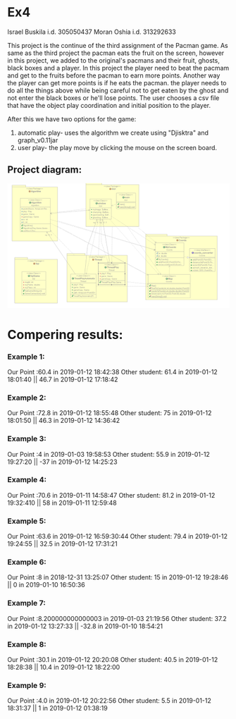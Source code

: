 # Ex4

Israel Buskila i.d. 305050437 Moran Oshia i.d. 313292633

This project is the continue of the third assignment of the Pacman game. 
As same as the third project the pacman eats the fruit on the screen, however in this project, we added to the original's pacmans and their fruit, ghosts, black boxes and a player. 
In this project the player need to beat the pacmam and get to the fruits before the pacman to earn more points. 
Another way the player can get more points is if he eats the pacman. the player needs to do all the things above while being careful not to get eaten by the ghost and not enter the black boxes or he'll lose points.
The user chooses a csv file that have the object play coordination and initial position to the player.

After this we have two options for the game:
1.	automatic play- uses the algorithm we create using "Djisktra" and graph_v0.11jar
2.	user play- the play move by clicking the mouse on the screen board.



## Project diagram:

![](https://github.com/MoranOshia/Ex4/blob/master/Project%20diagram.png)

# Compering results:

### Example 1:

Our Point :60.4	in 2019-01-12 18:42:38  Other student: 61.4 in	2019-01-12 18:01:40	|| 46.7 in 2019-01-12 17:18:42

### Example 2:

Our Point :72.8 in 2019-01-12 18:55:48  Other student: 75 in 2019-01-12 18:01:50	|| 	46.3 in 2019-01-12 14:36:42

### Example 3:

Our Point :4 in	2019-01-03 19:58:53  Other student: 55.9 in	2019-01-12 19:27:20	|| 	-37	in 2019-01-12 14:25:23

### Example 4:

Our Point :70.6 in	2019-01-11 14:58:47 Other student: 81.2	in 2019-01-12 19:32:410	|| 	58 in 2019-01-11 12:59:48

### Example 5:
Our Point :63.6 in 2019-01-12 16:59:30:44  Other student: 79.4 in	2019-01-12 19:24:55	|| 32.5	in 2019-01-12 17:31:21

### Example 6:
Our Point :8 in	2018-12-31 13:25:07  Other student: 15 in	2019-01-12 19:28:46	|| 0 in	2019-01-10 16:50:36

### Example 7:
Our Point :8.200000000000003 in	2019-01-03 21:19:56  Other student: 37.2 in	2019-01-12 13:27:33	|| -32.8 in	2019-01-10 18:54:21

### Example 8:
Our Point :30.1 in 2019-01-12 20:20:08  Other student: 40.5 in	2019-01-12 18:28:38	|| 10.4 in 2019-01-12 18:22:00

### Example 9:
Our Point :4.0 in 2019-01-12 20:22:56  Other student: 5.5 in 2019-01-12 18:31:37	|| 1 in	2019-01-12 01:38:19	












